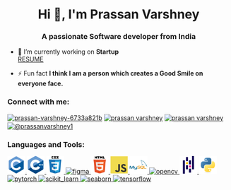 <h1 align="center">Hi 👋, I'm Prassan Varshney</h1>
<h3 align="center">A passionate Software developer from India</h3>
<!-- <img align ="right" alt = "CODING" width ="200" src = "[https://images.search.yahoo.com/images/view;_ylt=Awr98SNjVuVlO2ojtxOJzbkF;_ylu=c2VjA3NyBHNsawNpbWcEb2lkAzMwYmQ0NTlkZGQ1MWIwNmRmMzIzZjJkZDAyM2FjYTIyBGdwb3MDMQRpdANiaW5n?back=https%3A%2F%2Fimages.search.yahoo.com%2Fsearch%2Fimages%3Fp%3Danimated%2Bcoder%2Bgif%26fr%3Dmcafee%26tab%3Dorganic%26ri%3D1&w=800&h=600&imgurl=www.bypeople.com%2Fwp-content%2Fuploads%2F2019%2F03%2Fpeople-at-work.gif&rurl=https%3A%2F%2Flaptrinhx.com%2Fillustrations-animated-icons-patterns-pack-svg-ai-ae-json-gif-png-files-2283678558%2F&size=1264.1KB&p=animated+coder+gif&oid=30bd459ddd51b06df323f2dd023aca22&fr2=&fr=mcafee&tt=Illustrations%2C+Animated+Icons+%26+Patterns+Pack%3A+SVG%2C+Ai%2C+AE%2C+JSON%2C+GIF+%26+PNG+Files+%7C+LaptrinhX&b=0&ni=21&no=1&ts=&tab=organic&sigr=W9EEZtJ5sUNe&sigb=HDnoENpPv4_0&sigi=jjFsi4.WwdQT&sigt=KMigay0Im7Cq&.crumb=vCjC8blPfAj&fr=mcafee"](https://images.search.yahoo.com/images/view;_ylt=Awr98SNjVuVlO2ojvhOJzbkF;_ylu=c2VjA3NyBHNsawNpbWcEb2lkA2JhZjE2N2NjMjRlZmNjNjYwNjRjNzQzMjMwZWZlYjY4BGdwb3MDOARpdANiaW5n?back=https%3A%2F%2Fimages.search.yahoo.com%2Fsearch%2Fimages%3Fp%3Danimated%2Bcoder%2Bgif%26fr%3Dmcafee%26tab%3Dorganic%26ri%3D8&w=800&h=600&imgurl=www.sarvika.com%2Fwp-content%2Fuploads%2F2021%2F03%2FBackend-Developer-Python-GIF-Dribble.gif&rurl=https%3A%2F%2Fgithub.com%2FAymanRabaya20&size=213.0KB&p=animated+coder+gif&oid=baf167cc24efcc66064c743230efeb68&fr2=&fr=mcafee&tt=AymanRabaya20+%28Ayman_Rabaya%29+%C2%B7+GitHub&b=0&ni=21&no=8&ts=&tab=organic&sigr=Km3FbCISZX2x&sigb=ouIksD8ozzVY&sigi=Oa0x3rqYvFHk&sigt=xgkvuNimgpTa&.crumb=vCjC8blPfAj&fr=mcafee) -->

- 🔭 I’m currently working on **Startup**
<br><a href="https://drive.google.com/file/d/111OmSeRHIKoM6eJic0KEvyW33peXvOya/view?usp=drive_link">RESUME</a>

- ⚡ Fun fact **I think I am a person which creates a Good Smile on everyone face.**

<h3 align="left">Connect with me:</h3>
<p align="left">
<a href="https://linkedin.com/in/prassan-varshney-6733a821b" target="blank"><img align="center" src="https://raw.githubusercontent.com/rahuldkjain/github-profile-readme-generator/master/src/images/icons/Social/linked-in-alt.svg" alt="prassan-varshney-6733a821b" height="30" width="40" /></a>
<a href="https://fb.com/prassan varshney" target="blank"><img align="center" src="https://raw.githubusercontent.com/rahuldkjain/github-profile-readme-generator/master/src/images/icons/Social/facebook.svg" alt="prassan varshney" height="30" width="40" /></a>
<a href="https://instagram.com/prassan varshney" target="blank"><img align="center" src="https://raw.githubusercontent.com/rahuldkjain/github-profile-readme-generator/master/src/images/icons/Social/instagram.svg" alt="prassan varshney" height="30" width="40" /></a>
<a href="https://www.hackerrank.com/@prassanvarshney1" target="blank"><img align="center" src="https://raw.githubusercontent.com/rahuldkjain/github-profile-readme-generator/master/src/images/icons/Social/hackerrank.svg" alt="@prassanvarshney1" height="30" width="40" /></a>
</p>

<h3 align="left">Languages and Tools:</h3>
<p align="left"> <a href="https://www.cprogramming.com/" target="_blank" rel="noreferrer"> <img src="https://raw.githubusercontent.com/devicons/devicon/master/icons/c/c-original.svg" alt="c" width="40" height="40"/> </a> <a href="https://www.w3schools.com/cpp/" target="_blank" rel="noreferrer"> <img src="https://raw.githubusercontent.com/devicons/devicon/master/icons/cplusplus/cplusplus-original.svg" alt="cplusplus" width="40" height="40"/> </a> <a href="https://www.w3schools.com/css/" target="_blank" rel="noreferrer"> <img src="https://raw.githubusercontent.com/devicons/devicon/master/icons/css3/css3-original-wordmark.svg" alt="css3" width="40" height="40"/> </a> <a href="https://www.figma.com/" target="_blank" rel="noreferrer"> <img src="https://www.vectorlogo.zone/logos/figma/figma-icon.svg" alt="figma" width="40" height="40"/> </a> <a href="https://www.w3.org/html/" target="_blank" rel="noreferrer"> <img src="https://raw.githubusercontent.com/devicons/devicon/master/icons/html5/html5-original-wordmark.svg" alt="html5" width="40" height="40"/> </a> <a href="https://developer.mozilla.org/en-US/docs/Web/JavaScript" target="_blank" rel="noreferrer"> <img src="https://raw.githubusercontent.com/devicons/devicon/master/icons/javascript/javascript-original.svg" alt="javascript" width="40" height="40"/> </a> <a href="https://www.mysql.com/" target="_blank" rel="noreferrer"> <img src="https://raw.githubusercontent.com/devicons/devicon/master/icons/mysql/mysql-original-wordmark.svg" alt="mysql" width="40" height="40"/> </a> <a href="https://opencv.org/" target="_blank" rel="noreferrer"> <img src="https://www.vectorlogo.zone/logos/opencv/opencv-icon.svg" alt="opencv" width="40" height="40"/> </a> <a href="https://pandas.pydata.org/" target="_blank" rel="noreferrer"> <img src="https://raw.githubusercontent.com/devicons/devicon/2ae2a900d2f041da66e950e4d48052658d850630/icons/pandas/pandas-original.svg" alt="pandas" width="40" height="40"/> </a> <a href="https://www.python.org" target="_blank" rel="noreferrer"> <img src="https://raw.githubusercontent.com/devicons/devicon/master/icons/python/python-original.svg" alt="python" width="40" height="40"/> </a> <a href="https://pytorch.org/" target="_blank" rel="noreferrer"> <img src="https://www.vectorlogo.zone/logos/pytorch/pytorch-icon.svg" alt="pytorch" width="40" height="40"/> </a> <a href="https://scikit-learn.org/" target="_blank" rel="noreferrer"> <img src="https://upload.wikimedia.org/wikipedia/commons/0/05/Scikit_learn_logo_small.svg" alt="scikit_learn" width="40" height="40"/> </a> <a href="https://seaborn.pydata.org/" target="_blank" rel="noreferrer"> <img src="https://seaborn.pydata.org/_images/logo-mark-lightbg.svg" alt="seaborn" width="40" height="40"/> </a> <a href="https://www.tensorflow.org" target="_blank" rel="noreferrer"> <img src="https://www.vectorlogo.zone/logos/tensorflow/tensorflow-icon.svg" alt="tensorflow" width="40" height="40"/> </a> </p>

